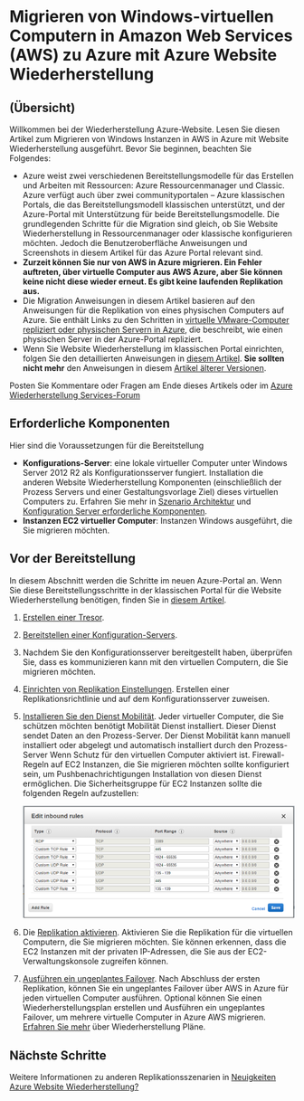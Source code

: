 <properties
    pageTitle="Migrieren der Windows-virtuellen Computern Amazon-Webdiensten auf Azure mit Website Wiederherstellung | Microsoft Azure"
    description="Dieser Artikel beschreibt, wie virtuelle Windows Maschinen in Amazon Web Services (AWA) in Azure mit Azure Website Wiederherstellung migrieren."
    services="site-recovery"
    documentationCenter=""
    authors="rayne-wiselman"
    manager="jwhit"
    editor=""/>

<tags
    ms.service="site-recovery"
    ms.devlang="na"
    ms.topic="article"
    ms.tgt_pltfrm="na"
    ms.workload="backup-recovery"
    ms.date="08/22/2016"
    ms.author="raynew"/>

#  <a name="migrate-windows-virtual-machines-in-amazon-web-services-aws-to-azure-with-azure-site-recovery"></a>Migrieren von Windows-virtuellen Computern in Amazon Web Services (AWS) zu Azure mit Azure Website Wiederherstellung

## <a name="overview"></a>(Übersicht)

Willkommen bei der Wiederherstellung Azure-Website. Lesen Sie diesen Artikel zum Migrieren von Windows Instanzen in AWS in Azure mit Website Wiederherstellung ausgeführt. Bevor Sie beginnen, beachten Sie Folgendes:

- Azure weist zwei verschiedenen Bereitstellungsmodelle für das Erstellen und Arbeiten mit Ressourcen: Azure Ressourcenmanager und Classic. Azure verfügt auch über zwei communityportalen – Azure klassischen Portals, die das Bereitstellungsmodell klassischen unterstützt, und der Azure-Portal mit Unterstützung für beide Bereitstellungsmodelle. Die grundlegenden Schritte für die Migration sind gleich, ob Sie Website Wiederherstellung in Ressourcenmanager oder klassische konfigurieren möchten. Jedoch die Benutzeroberfläche Anweisungen und Screenshots in diesem Artikel für das Azure Portal relevant sind.
- **Zurzeit können Sie nur von AWS in Azure migrieren. Ein Fehler auftreten, über virtuelle Computer aus AWS Azure, aber Sie können keine nicht diese wieder erneut. Es gibt keine laufenden Replikation aus.**
- Die Migration Anweisungen in diesem Artikel basieren auf den Anweisungen für die Replikation von eines physischen Computers auf Azure. Sie enthält Links zu den Schritten in [virtuelle VMware-Computer repliziert oder physischen Servern in Azure](site-recovery-vmware-to-azure.md), die beschreibt, wie einen physischen Server in der Azure-Portal repliziert.
- Wenn Sie Website Wiederherstellung im klassischen Portal einrichten, folgen Sie den detaillierten Anweisungen in [diesem Artikel](site-recovery-vmware-to-azure-classic.md). **Sie sollten nicht mehr** den Anweisungen in diesem [Artikel älterer Versionen](site-recovery-vmware-to-azure-classic-legacy.md).

Posten Sie Kommentare oder Fragen am Ende dieses Artikels oder im [Azure Wiederherstellung Services-Forum](https://social.msdn.microsoft.com/forums/azure/home?forum=hypervrecovmgr)


## <a name="prerequisites"></a>Erforderliche Komponenten

Hier sind die Voraussetzungen für die Bereitstellung

- **Konfigurations-Server**: eine lokale virtueller Computer unter Windows Server 2012 R2 als Konfigurationsserver fungiert. Installation die anderen Website Wiederherstellung Komponenten (einschließlich der Prozess Servers und einer Gestaltungsvorlage Ziel) dieses virtuellen Computers zu. Erfahren Sie mehr in [Szenario Architektur](site-recovery-vmware-to-azure.md#scenario-architecture) und [Konfiguration Server erforderliche Komponenten](site-recovery-vmware-to-azure.md#configuration-server-prerequisites).
- **Instanzen EC2 virtueller Computer**: Instanzen Windows ausgeführt, die Sie migrieren möchten.

## <a name="deployment-steps"></a>Vor der Bereitstellung

In diesem Abschnitt werden die Schritte im neuen Azure-Portal an. Wenn Sie diese Bereitstellungsschritte in der klassischen Portal für die Website Wiederherstellung benötigen, finden Sie in [diesem Artikel](site-recovery-vmware-to-azure-classic.md).

1. [Erstellen einer Tresor](site-recovery-vmware-to-azure.md#create-a-recovery-services-vault).
2. [Bereitstellen einer Konfiguration-Servers](site-recovery-vmware-to-azure.md#step-2-set-up-the-source-environment).
3. Nachdem Sie den Konfigurationsserver bereitgestellt haben, überprüfen Sie, dass es kommunizieren kann mit den virtuellen Computern, die Sie migrieren möchten.
4. [Einrichten von Replikation Einstellungen](site-recovery-vmware-to-azure.md#step-4-set-up-replication-settings). Erstellen einer Replikationsrichtlinie und auf dem Konfigurationsserver zuweisen.
5. [Installieren Sie den Dienst Mobilität](site-recovery-vmware-to-azure.md#step-6-replication-application). Jeder virtueller Computer, die Sie schützen möchten benötigt Mobilität Dienst installiert. Dieser Dienst sendet Daten an den Prozess-Server. Der Dienst Mobilität kann manuell installiert oder abgelegt und automatisch installiert durch den Prozess-Server Wenn Schutz für den virtuellen Computer aktiviert ist. Firewall-Regeln auf EC2 Instanzen, die Sie migrieren möchten sollte konfiguriert sein, um Pushbenachrichtigungen Installation von diesen Dienst ermöglichen. Die Sicherheitsgruppe für EC2 Instanzen sollte die folgenden Regeln aufzustellen:

    ![Firewall-Regeln](./media/site-recovery-migrate-aws-to-azure/migrate-firewall.png)

6. Die [Replikation aktivieren](site-recovery-vmware-to-azure.md#enable-replication). Aktivieren Sie die Replikation für die virtuellen Computern, die Sie migrieren möchten. Sie können erkennen, dass die EC2 Instanzen mit der privaten IP-Adressen, die Sie aus der EC2-Verwaltungskonsole zugreifen können.
7. [Ausführen ein ungeplantes Failover](site-recovery-failover.md#run-an-unplanned-failover). Nach Abschluss der ersten Replikation, können Sie ein ungeplantes Failover über AWS in Azure für jeden virtuellen Computer ausführen. Optional können Sie einen Wiederherstellungsplan erstellen und Ausführen ein ungeplantes Failover, um mehrere virtuelle Computer in Azure AWS migrieren. [Erfahren Sie mehr](site-recovery-create-recovery-plans.md) über Wiederherstellung Pläne.

## <a name="next-steps"></a>Nächste Schritte

Weitere Informationen zu anderen Replikationsszenarien in [Neuigkeiten Azure Website Wiederherstellung?](site-recovery-overview.md)
